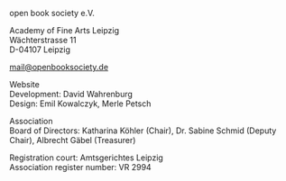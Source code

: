 open book society e.V.

Academy of Fine Arts Leipzig  
Wächterstrasse 11  
D-04107 Leipzig

[mail@openbooksociety.de](mailto:mail@openbooksociety.de)

Website  
Development: David Wahrenburg  
Design: Emil Kowalczyk, Merle Petsch

Association  
Board of Directors: Katharina Köhler (Chair), Dr. Sabine Schmid (Deputy Chair), Albrecht Gäbel (Treasurer)

Registration court: Amtsgerichtes Leipzig  
Association register number: VR 2994
